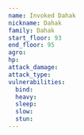 ```yaml
---
name: Invoked Dahak
nickname: Dahak
family: Dahak
start_floor: 93
end_floor: 95
agro: 
hp: 
attack_damage: 
attack_type: 
vulnerabilities:
  bind: 
  heavy: 
  sleep: 
  slow: 
  stun: 
---
```

